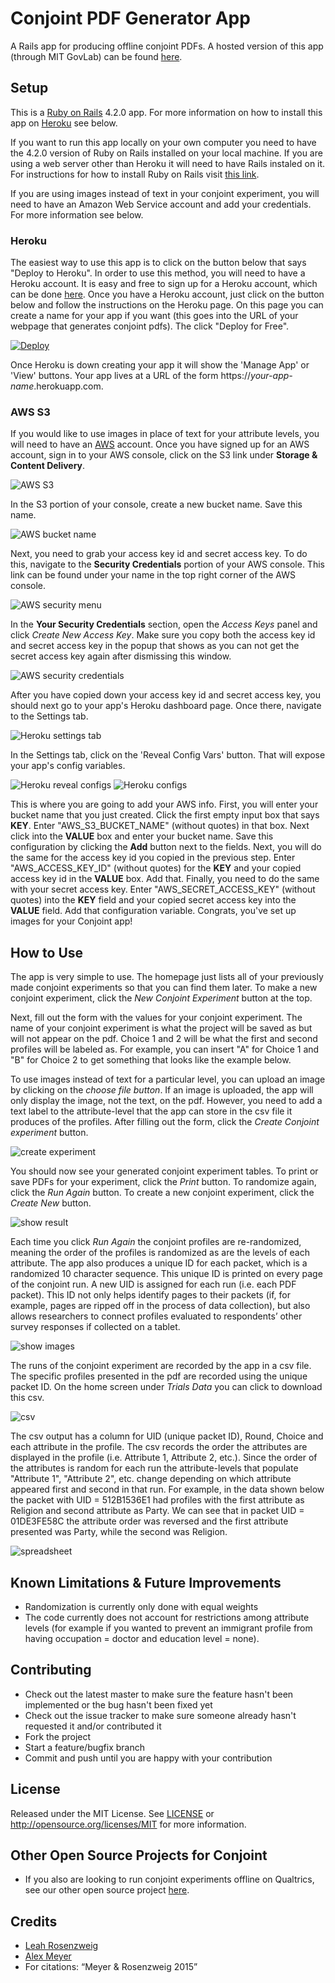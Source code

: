 # Conjoint PDF Generator App

A Rails app for producing offline conjoint PDFs. A hosted version of this app (through MIT GovLab) can be found <a href="https://conjoint-pdf-app.herokuapp.com/users/sign_in" target="_blank">here</a>.

## Setup

This is a <a href="http://rubyonrails.org/" target="_blank">Ruby on Rails</a> 4.2.0 app. For more information on how to install this app on <a href="http://heroku.com/" target="_blank">Heroku</a> see below.

If you want to run this app locally on your own computer you need to have the 4.2.0 version of Ruby on Rails installed on your local machine. If you are using a web server other than Heroku it will need to have Rails instaled on it. For instructions for how to install Ruby on Rails visit <a href="http://installrails.com/" target="_blank">this link</a>.

If you are using images instead of text in your conjoint experiment, you will need to have an Amazon Web Service account and add your credentials. For more information see below.

### Heroku

The easiest way to use this app is to click on the button below that says "Deploy to Heroku". In order to use this method, you will need to have a Heroku account. It is easy and free to sign up for a Heroku account, which can be done <a href="https://signup.heroku.com/?c=70130000001x9jFAAQ" target="_blank">here</a>. Once you have a Heroku account, just click on the button below and follow the instructions on the Heroku page. On this page you can create a name for your app if you want (this goes into the URL of your webpage that generates conjoint pdfs). The click "Deploy for Free".

<a href="https://heroku.com/deploy" target="_blank">
  <img src="https://www.herokucdn.com/deploy/button.svg" alt="Deploy">
</a>

Once Heroku is down creating your app it will show the 'Manage App' or 'View' buttons. Your app lives at a URL of the form https://*your-app-name*.herokuapp.com.

### AWS S3

If you would like to use images in place of text for your attribute levels, you will need to have an <a href="http://aws.amazon.com" target="_blank">AWS</a> account. Once you have signed up for an AWS account, sign in to your AWS console, click on the S3 link under **Storage & Content Delivery**.

![AWS S3](public/screenshots/aws_s3.png)

In the S3 portion of your console, create a new bucket name. Save this name.

![AWS bucket name](public/screenshots/create_bucket.png)

Next, you need to grab your access key id and secret access key. To do this, navigate to the **Security Credentials** portion of your AWS console. This link can be found under your name in the top right corner of the AWS console.

![AWS security menu](public/screenshots/security_menu.png)

In the **Your Security Credentials** section, open the *Access Keys* panel and click *Create New Access Key*. Make sure you copy both the access key id and secret access key in the popup that shows as you can not get the secret access key again after dismissing this window.

![AWS security credentials](public/screenshots/security_credentials.png)

After you have copied down your access key id and secret access key, you should next go to your app's Heroku dashboard page. Once there, navigate to the Settings tab.

![Heroku settings tab](public/screenshots/heroku-settings-tab.png)

In the Settings tab, click on the 'Reveal Config Vars' button. That will expose your app's config variables.

![Heroku reveal configs](public/screenshots/heroku-reveal-configs.png)
![Heroku configs](public/screenshots/heroku-key-value-fields.png)

This is where you are going to add your AWS info. First, you will enter your bucket name that you just created. Click the first empty input box that says **KEY**. Enter "AWS_S3_BUCKET_NAME" (without quotes) in that box. Next click into the **VALUE** box and enter your bucket name. Save this configuration by clicking the **Add** button next to the fields. Next, you will do the same for the access key id you copied in the previous step. Enter "AWS_ACCESS_KEY_ID" (without quotes) for the **KEY** and your copied access key id in the **VALUE** box. Add that. Finally, you need to do the same with your secret access key. Enter "AWS_SECRET_ACCESS_KEY" (without quotes) into the **KEY** field and your copied secret access key into the **VALUE** field. Add that configuration variable. Congrats, you've set up images for your Conjoint app!

## How to Use

The app is very simple to use. The homepage just lists all of your previously made conjoint experiments so that you can find them later. To make a new conjoint experiment, click the *New Conjoint Experiment* button at the top.

Next, fill out the form with the values for your conjoint experiment. The name of your conjoint experiment is what the project will be saved as but will not appear on the pdf. Choice 1 and 2 will be what the first and second profiles will be labeled as. For example, you can insert "A" for Choice 1 and "B" for Choice 2 to get something that looks like the example below.

To use images instead of text for a particular level, you can upload an image by clicking on the *choose file button*. If an image is uploaded, the app will only display the image, not the text, on the pdf. However, you need to add a text label to the attribute-level that the app can store in the csv file it produces of the profiles. After filling out the form, click the *Create Conjoint experiment* button.

![create experiment](public/screenshots/create_experiment.png)

You should now see your generated conjoint experiment tables. To print or save PDFs for your experiment, click the *Print* button. To randomize again, click the *Run Again* button. To create a new conjoint experiment, click the *Create New* button.

![show result](public/screenshots/show_results.png)

Each time you click *Run Again* the conjoint profiles are re-randomized, meaning the order of the profiles is randomized as are the levels of each attribute. The app also produces a unique ID for each packet, which is a randomized 10 character sequence. This unique ID is printed on every page of the conjoint run. A new UID is assigned for each run (i.e. each PDF packet). This ID not only helps identify pages to their packets (if, for example, pages are ripped off in the process of data collection), but also allows researchers to connect profiles evaluated to respondents’ other survey responses if collected on a tablet.

![show images](public/screenshots/with_uid.png)

The runs of the conjoint experiment are recorded by the app in a csv file. The specific profiles presented in the pdf are recorded using the unique packet ID.  On the home screen under *Trials Data* you can click to download this csv.

![csv](public/screenshots/csv.png)

The csv output has a column for UID (unique packet ID), Round, Choice and each attribute in the profile. The csv records the order the attributes are displayed in the profile (i.e. Attribute 1, Attribute 2, etc.). Since the order of the attributes is random for each run the attribute-levels that populate "Attribute 1", "Attribute 2", etc. change depending on which attribute appeared first and second in that run. For example, in the data shown below the packet with UID = 512B1536E1 had profiles with the first attribute as Religion and second attribute as Party. We can see that in packet UID = 01DE3FE58C the attribute order was reversed and the first attribute presented was Party, while the second was Religion.

![spreadsheet](public/screenshots/spreadsheet.png)

## Known Limitations & Future Improvements

* Randomization is currently only done with equal weights
* The code currently does not account for restrictions among attribute levels (for example if you wanted to prevent an immigrant profile from having occupation = doctor and education level = none).

## Contributing

* Check out the latest master to make sure the feature hasn't been implemented or the bug hasn't been fixed yet
* Check out the issue tracker to make sure someone already hasn't requested it and/or contributed it
* Fork the project
* Start a feature/bugfix branch
* Commit and push until you are happy with your contribution

## License

Released under the MIT License. See [LICENSE](LICENSE) or http://opensource.org/licenses/MIT for more information.

## Other Open Source Projects for Conjoint

* If you also are looking to run conjoint experiments offline on Qualtrics, see our other open source project <a href="https://github.com/acmeyer/Conjoint-for-Qualtrics-Offline" target="_blank">here</a>.

## Credits		

* <a href="http://www.leahrrosenzweig.com" target="_blank">Leah Rosenzweig</a>		
* <a href="http://alexcmeyer.com" target="_blank">Alex Meyer</a>		
* For citations: “Meyer & Rosenzweig 2015”
